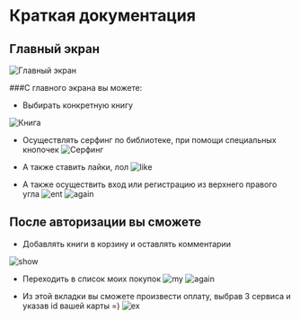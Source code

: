 # Краткая документация

## Главный экран
![Главный экран](http://puu.sh/90lOY.jpg)

###С главного экрана вы можете:
* Выбирать конкретную книгу

![Книга](http://puu.sh/90lPP.jpg)

* Осуществлять серфинг по библиотеке, при помощи специальных кнопочек
![Серфинг](http://puu.sh/90lY0.png)

* А также ставить лайки, лол
![like](http://puu.sh/90m7K.jpg)

* А также осуществить вход или регистрацию из верхнего правого угла
![ent](http://puu.sh/90mg0.jpg)
![again](http://puu.sh/90mhc.png)
## После авторизации вы сможете
* Добавлять книги в корзину и оставлять комментарии

![show](http://puu.sh/90mlu.jpg)

* Переходить в список моих покупок
![my](http://puu.sh/90mrv.png)
![again](http://puu.sh/90msW.jpg)

* Из этой вкладки вы сможете произвести оплату, выбрав 3 сервиса и указав id вашей карты =)
![ex](http://puu.sh/90mwF.png)
